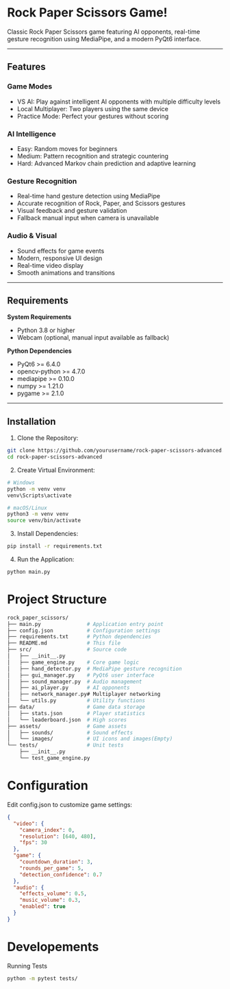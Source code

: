 # Rock Paper Scissors Game! 

Classic Rock Paper Scissors game featuring AI opponents, real-time gesture recognition using MediaPipe, and a modern PyQt6 interface.  

---

## Features  

### Game Modes  
- VS AI: Play against intelligent AI opponents with multiple difficulty levels  
- Local Multiplayer: Two players using the same device  
- Practice Mode: Perfect your gestures without scoring  

### AI Intelligence  
- Easy: Random moves for beginners  
- Medium: Pattern recognition and strategic countering  
- Hard: Advanced Markov chain prediction and adaptive learning  

### Gesture Recognition  
- Real-time hand gesture detection using MediaPipe  
- Accurate recognition of Rock, Paper, and Scissors gestures  
- Visual feedback and gesture validation  
- Fallback manual input when camera is unavailable  


### Audio & Visual  
- Sound effects for game events  
- Modern, responsive UI design  
- Real-time video display  
- Smooth animations and transitions  

---

## Requirements  

**System Requirements**  
- Python 3.8 or higher  
- Webcam (optional, manual input available as fallback)  


**Python Dependencies**  
- PyQt6 >= 6.4.0  
- opencv-python >= 4.7.0  
- mediapipe >= 0.10.0  
- numpy >= 1.21.0  
- pygame >= 2.1.0  

---

## Installation  

1. Clone the Repository:  
```bash
git clone https://github.com/yourusername/rock-paper-scissors-advanced.git
cd rock-paper-scissors-advanced
```
2. Create Virtual Environment:
```bash
# Windows
python -m venv venv
venv\Scripts\activate

# macOS/Linux
python3 -m venv venv
source venv/bin/activate
```
3. Install Dependencies:
```bash
pip install -r requirements.txt
```
4. Run the Application:
```bash
python main.py
```

# Project Structure
```bash
rock_paper_scissors/
├── main.py               # Application entry point
├── config.json           # Configuration settings
├── requirements.txt      # Python dependencies
├── README.md             # This file
├── src/                  # Source code
│   ├── __init__.py
│   ├── game_engine.py    # Core game logic
│   ├── hand_detector.py  # MediaPipe gesture recognition
│   ├── gui_manager.py    # PyQt6 user interface
│   ├── sound_manager.py  # Audio management
│   ├── ai_player.py      # AI opponents
│   ├── network_manager.py# Multiplayer networking
│   └── utils.py          # Utility functions
├── data/                 # Game data storage
│   ├── stats.json        # Player statistics
│   └── leaderboard.json  # High scores
├── assets/               # Game assets
│   ├── sounds/           # Sound effects
│   └── images/           # UI icons and images(Empty)
└── tests/                # Unit tests
    ├── __init__.py
    └── test_game_engine.py

```

# Configuration
Edit config.json to customize game settings:
```json
{
  "video": {
    "camera_index": 0,
    "resolution": [640, 480],
    "fps": 30
  },
  "game": {
    "countdown_duration": 3,
    "rounds_per_game": 5,
    "detection_confidence": 0.7
  },
  "audio": {
    "effects_volume": 0.5,
    "music_volume": 0.3,
    "enabled": true
  }
}
```

# Developements
Running Tests
```bash
python -m pytest tests/
```
